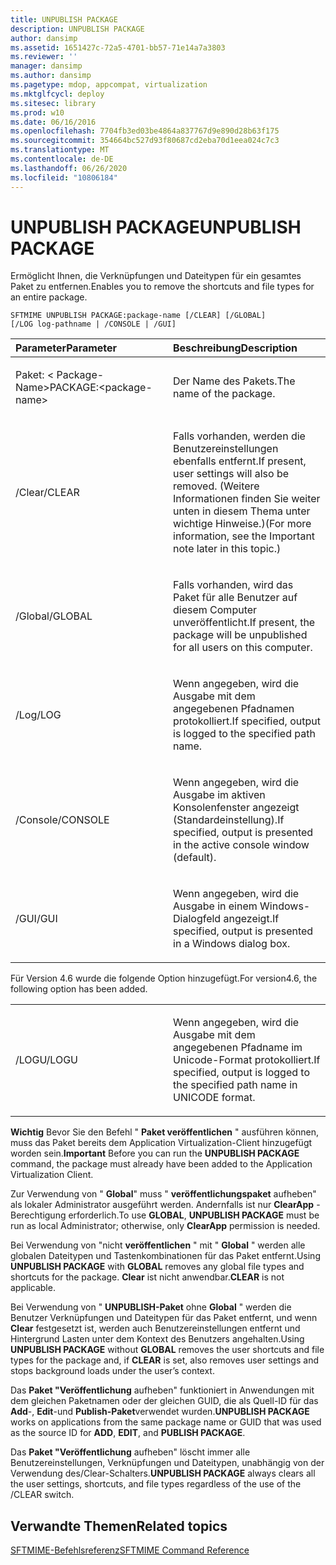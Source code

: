 ```yaml
---
title: UNPUBLISH PACKAGE
description: UNPUBLISH PACKAGE
author: dansimp
ms.assetid: 1651427c-72a5-4701-bb57-71e14a7a3803
ms.reviewer: ''
manager: dansimp
ms.author: dansimp
ms.pagetype: mdop, appcompat, virtualization
ms.mktglfcycl: deploy
ms.sitesec: library
ms.prod: w10
ms.date: 06/16/2016
ms.openlocfilehash: 7704fb3ed03be4864a837767d9e890d28b63f175
ms.sourcegitcommit: 354664bc527d93f80687cd2eba70d1eea024c7c3
ms.translationtype: MT
ms.contentlocale: de-DE
ms.lasthandoff: 06/26/2020
ms.locfileid: "10806184"
---
```

# <span data-ttu-id="b20b7-103">UNPUBLISH PACKAGE</span><span class="sxs-lookup"><span data-stu-id="b20b7-103">UNPUBLISH PACKAGE</span></span>


<span data-ttu-id="b20b7-104">Ermöglicht Ihnen, die Verknüpfungen und Dateitypen für ein gesamtes Paket zu entfernen.</span><span class="sxs-lookup"><span data-stu-id="b20b7-104">Enables you to remove the shortcuts and file types for an entire package.</span></span>

`SFTMIME UNPUBLISH PACKAGE:package-name [/CLEAR] [/GLOBAL]                 [/LOG log-pathname | /CONSOLE | /GUI]`

<table>
<colgroup>
<col width="50%" />
<col width="50%" />
</colgroup>
<thead>
<tr class="header">
<th align="left"><span data-ttu-id="b20b7-105">Parameter</span><span class="sxs-lookup"><span data-stu-id="b20b7-105">Parameter</span></span></th>
<th align="left"><span data-ttu-id="b20b7-106">Beschreibung</span><span class="sxs-lookup"><span data-stu-id="b20b7-106">Description</span></span></th>
</tr>
</thead>
<tbody>
<tr class="odd">
<td align="left"><p><span data-ttu-id="b20b7-107">Paket: &lt; Package-Name&gt;</span><span class="sxs-lookup"><span data-stu-id="b20b7-107">PACKAGE:&lt;package-name&gt;</span></span></p></td>
<td align="left"><p><span data-ttu-id="b20b7-108">Der Name des Pakets.</span><span class="sxs-lookup"><span data-stu-id="b20b7-108">The name of the package.</span></span></p></td>
</tr>
<tr class="even">
<td align="left"><p><span data-ttu-id="b20b7-109">/Clear</span><span class="sxs-lookup"><span data-stu-id="b20b7-109">/CLEAR</span></span></p></td>
<td align="left"><p><span data-ttu-id="b20b7-110">Falls vorhanden, werden die Benutzereinstellungen ebenfalls entfernt.</span><span class="sxs-lookup"><span data-stu-id="b20b7-110">If present, user settings will also be removed.</span></span> <span data-ttu-id="b20b7-111">(Weitere Informationen finden Sie weiter unten in diesem Thema unter wichtige Hinweise.)</span><span class="sxs-lookup"><span data-stu-id="b20b7-111">(For more information, see the Important note later in this topic.)</span></span></p></td>
</tr>
<tr class="odd">
<td align="left"><p><span data-ttu-id="b20b7-112">/Global</span><span class="sxs-lookup"><span data-stu-id="b20b7-112">/GLOBAL</span></span></p></td>
<td align="left"><p><span data-ttu-id="b20b7-113">Falls vorhanden, wird das Paket für alle Benutzer auf diesem Computer unveröffentlicht.</span><span class="sxs-lookup"><span data-stu-id="b20b7-113">If present, the package will be unpublished for all users on this computer.</span></span></p></td>
</tr>
<tr class="even">
<td align="left"><p><span data-ttu-id="b20b7-114">/Log</span><span class="sxs-lookup"><span data-stu-id="b20b7-114">/LOG</span></span></p></td>
<td align="left"><p><span data-ttu-id="b20b7-115">Wenn angegeben, wird die Ausgabe mit dem angegebenen Pfadnamen protokolliert.</span><span class="sxs-lookup"><span data-stu-id="b20b7-115">If specified, output is logged to the specified path name.</span></span></p></td>
</tr>
<tr class="odd">
<td align="left"><p><span data-ttu-id="b20b7-116">/Console</span><span class="sxs-lookup"><span data-stu-id="b20b7-116">/CONSOLE</span></span></p></td>
<td align="left"><p><span data-ttu-id="b20b7-117">Wenn angegeben, wird die Ausgabe im aktiven Konsolenfenster angezeigt (Standardeinstellung).</span><span class="sxs-lookup"><span data-stu-id="b20b7-117">If specified, output is presented in the active console window (default).</span></span></p></td>
</tr>
<tr class="even">
<td align="left"><p><span data-ttu-id="b20b7-118">/GUI</span><span class="sxs-lookup"><span data-stu-id="b20b7-118">/GUI</span></span></p></td>
<td align="left"><p><span data-ttu-id="b20b7-119">Wenn angegeben, wird die Ausgabe in einem Windows-Dialogfeld angezeigt.</span><span class="sxs-lookup"><span data-stu-id="b20b7-119">If specified, output is presented in a Windows dialog box.</span></span></p></td>
</tr>
</tbody>
</table>

 

<span data-ttu-id="b20b7-120">Für Version 4.6 wurde die folgende Option hinzugefügt.</span><span class="sxs-lookup"><span data-stu-id="b20b7-120">For version4.6, the following option has been added.</span></span>

<table>
<colgroup>
<col width="50%" />
<col width="50%" />
</colgroup>
<tbody>
<tr class="odd">
<td align="left"><p><span data-ttu-id="b20b7-121">/LOGU</span><span class="sxs-lookup"><span data-stu-id="b20b7-121">/LOGU</span></span></p></td>
<td align="left"><p><span data-ttu-id="b20b7-122">Wenn angegeben, wird die Ausgabe mit dem angegebenen Pfadname im Unicode-Format protokolliert.</span><span class="sxs-lookup"><span data-stu-id="b20b7-122">If specified, output is logged to the specified path name in UNICODE format.</span></span></p></td>
</tr>
</tbody>
</table>

 

<span data-ttu-id="b20b7-123">**Wichtig**  Bevor Sie den Befehl " **Paket veröffentlichen** " ausführen können, muss das Paket bereits dem Application Virtualization-Client hinzugefügt worden sein.</span><span class="sxs-lookup"><span data-stu-id="b20b7-123">**Important** Before you can run the **UNPUBLISH PACKAGE** command, the package must already have been added to the Application Virtualization Client.</span></span>

<span data-ttu-id="b20b7-124">Zur Verwendung von " **Global**" muss " **veröffentlichungspaket** aufheben" als lokaler Administrator ausgeführt werden. Andernfalls ist nur **ClearApp** -Berechtigung erforderlich.</span><span class="sxs-lookup"><span data-stu-id="b20b7-124">To use **GLOBAL**, **UNPUBLISH PACKAGE** must be run as local Administrator; otherwise, only **ClearApp** permission is needed.</span></span>

<span data-ttu-id="b20b7-125">Bei Verwendung von "nicht **veröffentlichen** " mit " **Global** " werden alle globalen Dateitypen und Tastenkombinationen für das Paket entfernt.</span><span class="sxs-lookup"><span data-stu-id="b20b7-125">Using **UNPUBLISH PACKAGE** with **GLOBAL** removes any global file types and shortcuts for the package.</span></span> <span data-ttu-id="b20b7-126">**Clear** ist nicht anwendbar.</span><span class="sxs-lookup"><span data-stu-id="b20b7-126">**CLEAR** is not applicable.</span></span>

<span data-ttu-id="b20b7-127">Bei Verwendung von " **UNPUBLISH-Paket** ohne **Global** " werden die Benutzer Verknüpfungen und Dateitypen für das Paket entfernt, und wenn **Clear** festgesetzt ist, werden auch Benutzereinstellungen entfernt und Hintergrund Lasten unter dem Kontext des Benutzers angehalten.</span><span class="sxs-lookup"><span data-stu-id="b20b7-127">Using **UNPUBLISH PACKAGE** without **GLOBAL** removes the user shortcuts and file types for the package and, if **CLEAR** is set, also removes user settings and stops background loads under the user’s context.</span></span>

<span data-ttu-id="b20b7-128">Das **Paket "Veröffentlichung** aufheben" funktioniert in Anwendungen mit dem gleichen Paketnamen oder der gleichen GUID, die als Quell-ID für das **Add**-, **Edit**-und **Publish-Paket**verwendet wurden.</span><span class="sxs-lookup"><span data-stu-id="b20b7-128">**UNPUBLISH PACKAGE** works on applications from the same package name or GUID that was used as the source ID for **ADD**, **EDIT**, and **PUBLISH PACKAGE**.</span></span>

<span data-ttu-id="b20b7-129">Das **Paket "Veröffentlichung** aufheben" löscht immer alle Benutzereinstellungen, Verknüpfungen und Dateitypen, unabhängig von der Verwendung des/Clear-Schalters.</span><span class="sxs-lookup"><span data-stu-id="b20b7-129">**UNPUBLISH PACKAGE** always clears all the user settings, shortcuts, and file types regardless of the use of the /CLEAR switch.</span></span>

 

## <span data-ttu-id="b20b7-130">Verwandte Themen</span><span class="sxs-lookup"><span data-stu-id="b20b7-130">Related topics</span></span>


[<span data-ttu-id="b20b7-131">SFTMIME-Befehlsreferenz</span><span class="sxs-lookup"><span data-stu-id="b20b7-131">SFTMIME Command Reference</span></span>](sftmime--command-reference.md)

 

 





